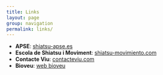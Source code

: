 ```yaml
---
title: Links
layout: page
group: navigation
permalink: links/
---
```


+ **APSE**: [shiatsu-apse.es](http://www.shiatsu-apse.es)
+ **Escola de Shiatsu i Moviment**: [shiatsu-movimiento.com](http://www.shiatsu-movimiento.com)
+ **Contacte Viu**: [contacteviu.com](http://www.contacteviu.com)
+ **Bioveu**: [web bioveu](http://www.txellsota.wix.com/bioveu)
